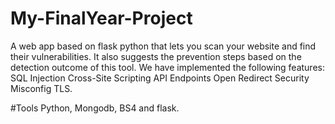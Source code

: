 # My-FinalYear-Project
A web app based on flask python that lets you scan your website and find their vulnerabilities. It also suggests the prevention steps based on the detection outcome of this tool.
We have implemented the following features:
SQL Injection
Cross-Site Scripting
API Endpoints
Open Redirect
Security Misconfig
TLS.

#Tools 
Python, Mongodb, BS4 and flask.

